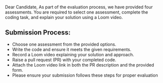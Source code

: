 Dear Candidate,
As part of the evaluation process, we have provided four assessments. You are required to select one assessment, complete the coding task, and explain your solution using a Loom video.

## Submission Process:

- Choose one assessment from the provided options.
- Write the code and ensure it meets the given requirements.
- Record a Loom video explaining your solution and approach.
- Raise a pull request (PR) with your completed code.
- Attach the Loom video link in both the PR description and the provided form.
- Please ensure your submission follows these steps for proper evaluation